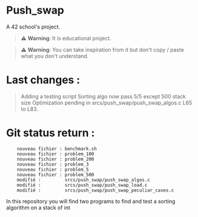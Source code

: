 # Push_swap
A 42 school's project. 

> :warning: **Warning**: It is educational project.

> :warning: **Warning**: You can take inspiration from it but don't copy / paste what you don't understand.

# Last changes :
> Adding a testing script
> Sorting algo now pass 5/5 except 500 stack size
> Optimization pending in srcs/push_swap/push_swap_algos.c L65 to L83.


# Git status return :
        nouveau fichier : benchmark.sh
        nouveau fichier : problem_100
        nouveau fichier : problem_200
        nouveau fichier : problem_3
        nouveau fichier : problem_5
        nouveau fichier : problem_500
        modifié :         srcs/push_swap/push_swap_algos.c
        modifié :         srcs/push_swap/push_swap_load.c
        modifié :         srcs/push_swap/push_swap_peculiar_cases.c

In this repository you will find two programs to find and test a sorting algorithm on a stack of int
